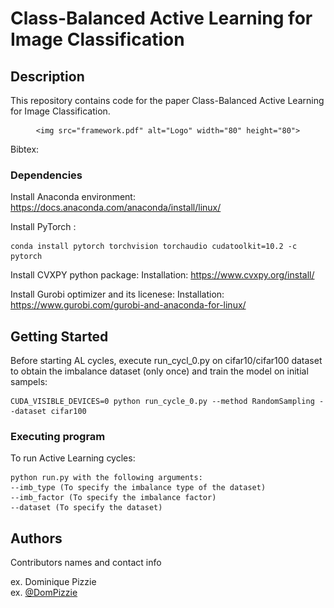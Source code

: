 # Class-Balanced Active Learning for Image Classification

## Description

This repository contains code for the paper Class-Balanced Active Learning for Image Classification.

<div align="center">
  
    <img src="framework.pdf" alt="Logo" width="80" height="80">
</div>  
Bibtex:

### Dependencies
Install Anaconda environment:
https://docs.anaconda.com/anaconda/install/linux/

Install PyTorch :
```
conda install pytorch torchvision torchaudio cudatoolkit=10.2 -c pytorch
```
Install CVXPY python package:
Installation: https://www.cvxpy.org/install/

Install Gurobi optimizer and its licenese: 
Installation: https://www.gurobi.com/gurobi-and-anaconda-for-linux/


## Getting Started

Before starting AL cycles, execute run_cycl_0.py on cifar10/cifar100 dataset to obtain the imbalance dataset (only once) and train the model on initial sampels:
```
CUDA_VISIBLE_DEVICES=0 python run_cycle_0.py --method RandomSampling --dataset cifar100
```
### Executing program
To run Active Learning cycles:
```
python run.py with the following arguments:
--imb_type (To specify the imbalance type of the dataset)
--imb_factor (To specify the imbalance factor)
--dataset (To specify the dataset)
```

## Authors

Contributors names and contact info

ex. Dominique Pizzie  
ex. [@DomPizzie](https://twitter.com/dompizzie)

